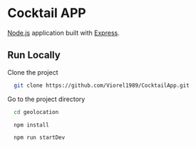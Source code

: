 # Cocktail APP

[Node.js](https://nodejs.org/en/) application built with [Express](https://expressjs.com/).

## Run Locally

Clone the project

```bash
  git clone https://github.com/Viorel1989/CocktailApp.git
```

Go to the project directory

```bash
  cd geolocation
```

```bash
  npm install
```

```bash
  npm run startDev
```
